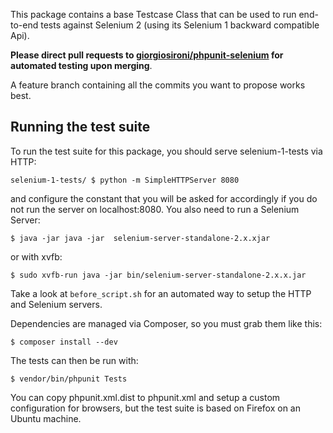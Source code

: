 This package contains a base Testcase Class that can be used to run end-to-end tests against Selenium 2 (using its Selenium 1 backward compatible Api).

**Please direct pull requests to [giorgiosironi/phpunit-selenium](https://github.com/giorgiosironi/phpunit-selenium) for automated testing upon merging**.

A feature branch containing all the commits you want to propose works best.

Running the test suite
---

To run the test suite for this package, you should serve selenium-1-tests via HTTP:
```
selenium-1-tests/ $ python -m SimpleHTTPServer 8080
```
and configure the constant that you will be asked for accordingly if you do not run the server on localhost:8080.
You also need to run a Selenium Server:
```
$ java -jar java -jar  selenium-server-standalone-2.x.xjar
```
or with xvfb:
```
$ sudo xvfb-run java -jar bin/selenium-server-standalone-2.x.x.jar
```
Take a look at `before_script.sh` for an automated way to setup the HTTP and Selenium servers.

Dependencies are managed via Composer, so you must grab them like this:
```
$ composer install --dev
```
The tests can then be run with:
```
$ vendor/bin/phpunit Tests
```
You can copy phpunit.xml.dist to phpunit.xml and setup a custom configuration for browsers, but the test suite is based on Firefox on an Ubuntu machine.
